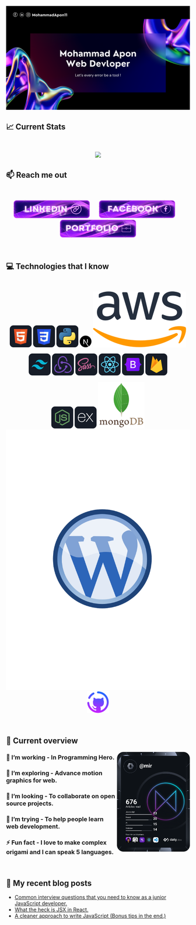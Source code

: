<a href="https://www.facebook.com/mohammad.apon.426/">
<img src="https://raw.githubusercontent.com/MohammadApon11/MohammadApon11/main/images/githubcover.png" />
</a>

## :chart_with_upwards_trend: Current Stats

<br />
<p align="center">
  <img width="60%" src="https://github-readme-streak-stats.herokuapp.com?user=MohammadApon11&theme=react&hide_border=true&background=0D1117&stroke=0D1117&fire=FF1CF7&sideLabels=00F0FF&currStreakNum=FF1CF7&ring=FF1CF7&currStreakLabel=FF1CF7&sideNums=00F0FF" />
</p>

## :mailbox: Reach me out

<br />

<!-- [<p align="center" gap="10"><img height="60" width="210" src="https://github.com/MohammadApon11/MohammadApon11/blob/main/images/icons/social-1.png">](https://github.com/MohammadApon11/)[<img height="60" width="210" src="https://github.com/MohammadApon11/MohammadApon11/blob/main/images/icons/social-2.png">](https://www.facebook.com/mohammad.apon.426/)[<img height="60" width="210" src="https://github.com/MohammadApon11/MohammadApon11/blob/main/images/icons/social-3.png"> </p>](https://mohammadapon.vercel.app/) -->
<p align="center">
  <a href="https://www.linkedin.com/in/mohammad-apon-1b0b88243/"><img height="50" width="210" style="margin-right: 20px;" src="https://github.com/MohammadApon11/MohammadApon11/blob/main/images/icons/social-1.png"></a>
  <a href="https://www.facebook.com/mohammad.apon.426/"><img height="50" width="210" style="margin-right: 20px;" src="https://github.com/MohammadApon11/MohammadApon11/blob/main/images/icons/social-2.png"></a>
  <a href="https://mohammadapon.vercel.app/"><img height="50" width="210" src="https://github.com/MohammadApon11/MohammadApon11/blob/main/images/icons/social-3.png"></a>
</p>

<br />

## :computer: Technologies that I know

<br>
<p align="center">
<img src="https://github.com/MohammadApon11/MohammadApon11/blob/main/images/icons/HTML.png"/>
<img src="https://github.com/MohammadApon11/MohammadApon11/blob/main/images/icons/css.png"/>
<img src="https://github.com/MohammadApon11/MohammadApon11/blob/main/images/icons/python.png"/>
<img src="https://github.com/MohammadApon11/MohammadApon11/blob/main/images/icons/next-js.png"/>
<img src="https://github.com/MohammadApon11/MohammadApon11/blob/main/images/icons/aws.png"/>
</p>
<p align="center">
<img src="https://github.com/MohammadApon11/MohammadApon11/blob/main/images/icons/tailwind.png"/>
<img src="https://github.com/MohammadApon11/MohammadApon11/blob/main/images/icons/redux.png"/>
<img src="https://github.com/MohammadApon11/MohammadApon11/blob/main/images/icons/sass.png"/>
<img src="https://github.com/MohammadApon11/MohammadApon11/blob/main/images/icons/react.png"/>
<img src="https://github.com/MohammadApon11/MohammadApon11/blob/main/images/icons/Bootsrap.png"/>
<img src="https://github.com/MohammadApon11/MohammadApon11/blob/main/images/icons/firebase.png"/>
</p>
<p align="center">
<img src="https://github.com/MohammadApon11/MohammadApon11/blob/main/images/icons/node.png"/>
<img src="https://github.com/MohammadApon11/MohammadApon11/blob/main/images/icons/express.png"/>
<img src="https://github.com/MohammadApon11/MohammadApon11/blob/main/images/icons/mongodb.png"/>
<img src="https://github.com/MohammadApon11/MohammadApon11/blob/main/images/icons/cms.png"/>
<img src="https://github.com/MohammadApon11/MohammadApon11/blob/main/images/icons/github.png"/>
</p><br/>

## :eyes: Current overview

<div align="left">
<a href="https://app.daily.dev/mir"><img align="right" src="https://github.com/MohammadApon11/MohammadApon11/blob/main/devcard.svg" width="200" alt="Mir Hussain's Dev Card"/></a>
</div>

### 🔭 I’m working - In Programming Hero. 
### 🌱 I’m exploring - Advance motion graphics for web. 
### 👯 I’m looking - To collaborate on open source projects. 
### 🤔 I’m trying - To help people learn web development. 
### ⚡ Fun fact - I love to make complex origami and I can speak 5 languages.


<br />

## :book: My recent blog posts
<!-- BLOG-POST-LIST:START -->
- [Common interview questions that you need to know as a junior JavaScript developer.](https://dev.to/mirhussain/common-interview-questions-that-you-need-to-know-as-a-junior-javascript-developer-29a6)
- [What the heck is JSX in React.](https://dev.to/mirhussain/what-the-heck-is-jsx-in-react-3f0a)
- [A cleaner approach to write JavaScript &lpar;Bonus tips in the end.&rpar;](https://dev.to/mirhussain/a-cleaner-approach-to-write-javascript-bonus-tips-in-the-end-58ng)
<!-- BLOG-POST-LIST:END -->
